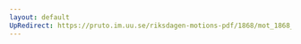 ```yaml
---
layout: default
UpRedirect: https://pruto.im.uu.se/riksdagen-motions-pdf/1868/mot_1868__ak__263.pdf
---
```

